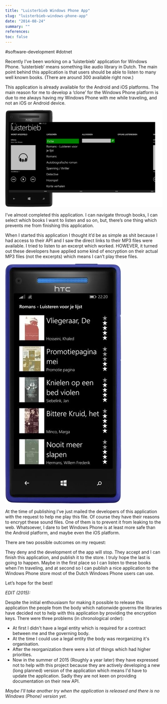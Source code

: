 ```yaml
---
title: "Luisterbieb Windows Phone App"
slug: "luisterbieb-windows-phone-app"
date: "2014-08-24"
summary: ""
references: 
toc: false
---
```


#software-development #dotnet

Recently I’ve been working on a ‘luisterbieb’ application for Windows Phone. ‘luisterbieb’ means something like audio library in Dutch. The main point behind this application is that users should be able to listen to many well known books. (There are around 300 available right now.)

This application is already available for the Android and iOS platforms. The main reason for me to develop a ‘clone’ for the Windows Phone platform is due to me always having my Windows Phone with me while traveling, and not an iOS or Android device.

![/uploads/versions/898a457a-03cf-45ec-8378-bc4f6868e79e---x----1024-629x---.png](/uploads/898a457a_03cf_45ec_8378_bc4f6868e79e_x_1024_629x_04dc050ba6.png)

I’ve almost completed this application. I can navigate through books, I can select which books I want to listen and so on, but, there’s one thing which prevents me from finishing this application.

When I started this application I thought it’d be as simple as shit because I had access to their API and I saw the direct links to their MP3 files were available. I tried to listen to an excerpt which worked. HOWEVER, it turned out these developers have applied some kind of encryption on their actual MP3 files (not the excerpts) which means I can’t play these files.

![/uploads/versions/2a993d60-1962-482b-93de-afa9189a7a92---x----372-768x---.jpg](/uploads/2a993d60_1962_482b_93de_afa9189a7a92_x_372_768x_4d15e079a1.jpg)

At the time of publishing I’ve just mailed the developers of this application with the request to help me play this file. Of course they have their reasons to encrypt these sound files. One of them is to prevent it from leaking to the web. Whatsoever, I dare to bet Windows Phone is at least more safe than the Android platform, and maybe even the iOS platform.

There are two possible outcomes on my request:

They deny and the development of the app will stop. They accept and I can finish this application, and publish it to the store. I truly hope the last is going to happen. Maybe in the first place so I can listen to these books when I’m traveling, and at second so I can publish a nice application to the Windows Phone store most of the Dutch Windows Phone users can use.

Let’s hope for the best!

*EDIT (2015):*

Despite the initial enthousiasm for making it possible to release this application the people from the body which nationwide governs the libraries have decided not to help with this application by providing the encryption keys. There were three problems (in chronological order):

* At first I didn't have a legal entity which is required for a contract between me and the governing body.
* At the time I could use a legal entity the body was reorganizing it's organisation.
* After the reorganization there were a lot of things which had higher priorities.
* Now in the summer of 2015 (Roughly a year later) they have expressed not to help with this project because they are actively developing a new (long planned) version of the application which means I'd have to update the application. Sadly they are not keen on providing documentation on their new API.

*Maybe I'll take another try when the application is released and there is no Windows (Phone) version yet.*
